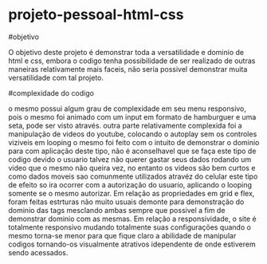 # projeto-pessoal-html-css

#objetivo

O objetivo deste projeto é demonstrar toda a versatilidade e dominio de html e css, embora o codigo tenha possibilidade de ser realizado
de outras maneiras relativamente mais faceis, não seria possivel demonstrar muita versatilidade com tal projeto.

#complexidade do codigo

o mesmo possui algum grau de complexidade em seu menu responsivo, pois o mesmo foi animado com um input em formato de hamburguer e uma
seta, pode ser visto através.
outra parte relativamente complexida foi a manipulação de videos do youtube, colocando o autoplay sem os controles viziveis em looping
o mesmo foi feito com o intuito de demonstrar o dominio para com aplicação deste tipo, não é aconselhavel que se faça este tipo de
codigo devido o usuario talvez não querer gastar seus dados rodando um video que o mesmo não queira vez, no entanto os videos são bem curtos
e como dados moveis sao comunmente utilizados atravéz do celular este tipo de efeito so ira ocorrer com a autorização do usuario, aplicando o
looping somente se o mesmo autorizar.
Em relação as propriedades em grid e flex, foram feitas estrturas não muito usuais demonte para demonstração do dominio das tags mesclando
ambas sempre que possivel a fim de demonstrar dominio com as mesmas.
Em relação a responsividade, o site é totalmente responsivo mudando totalmente suas configurações quando o mesmo torna-se menor para que
fique claro a abilidade de manipular codigos tornando-os visualmente atrativos idependente de onde estiverem sendo acessados.
